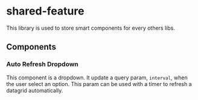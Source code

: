 # shared-feature

This library is used to store smart components for every others libs.

## Components

### Auto Refresh Dropdown

This component is a dropdown. It update a query param, `interval`, when the user select an option. This param can be used with a timer to refresh a datagrid automatically.
